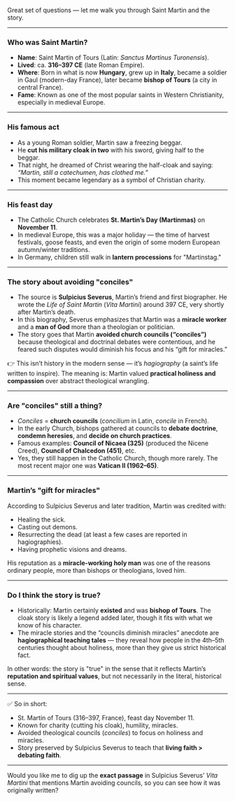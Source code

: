 Great set of questions — let me walk you through Saint Martin and the story.

---

### Who was Saint Martin?

* **Name**: Saint Martin of Tours (Latin: *Sanctus Martinus Turonensis*).
* **Lived**: ca. **316–397 CE** (late Roman Empire).
* **Where**: Born in what is now **Hungary**, grew up in **Italy**, became a soldier in Gaul (modern-day France), later became **bishop of Tours** (a city in central France).
* **Fame**: Known as one of the most popular saints in Western Christianity, especially in medieval Europe.

---

### His famous act

* As a young Roman soldier, Martin saw a freezing beggar.
* He **cut his military cloak in two** with his sword, giving half to the beggar.
* That night, he dreamed of Christ wearing the half-cloak and saying: *“Martin, still a catechumen, has clothed me.”*
* This moment became legendary as a symbol of Christian charity.

---

### His feast day

* The Catholic Church celebrates **St. Martin’s Day (Martinmas)** on **November 11**.
* In medieval Europe, this was a major holiday — the time of harvest festivals, goose feasts, and even the origin of some modern European autumn/winter traditions.
* In Germany, children still walk in **lantern processions** for "Martinstag."

---

### The story about avoiding "conciles"

* The source is **Sulpicius Severus**, Martin’s friend and first biographer. He wrote the *Life of Saint Martin* (*Vita Martini*) around 397 CE, very shortly after Martin’s death.
* In this biography, Severus emphasizes that Martin was a **miracle worker** and a **man of God** more than a theologian or politician.
* The story goes that Martin **avoided church councils (“conciles”)** because theological and doctrinal debates were contentious, and he feared such disputes would diminish his focus and his “gift for miracles.”

👉 This isn’t history in the modern sense — it’s *hagiography* (a saint’s life written to inspire). The meaning is: Martin valued **practical holiness and compassion** over abstract theological wrangling.

---

### Are "conciles" still a thing?

* *Conciles* = **church councils** (*concilium* in Latin, *concile* in French).
* In the early Church, bishops gathered at councils to **debate doctrine**, **condemn heresies**, and **decide on church practices**.
* Famous examples: **Council of Nicaea (325)** (produced the Nicene Creed), **Council of Chalcedon (451)**, etc.
* Yes, they still happen in the Catholic Church, though more rarely. The most recent major one was **Vatican II (1962–65)**.

---

### Martin’s "gift for miracles"

According to Sulpicius Severus and later tradition, Martin was credited with:

* Healing the sick.
* Casting out demons.
* Resurrecting the dead (at least a few cases are reported in hagiographies).
* Having prophetic visions and dreams.

His reputation as a **miracle-working holy man** was one of the reasons ordinary people, more than bishops or theologians, loved him.

---

### Do I think the story is true?

* Historically: Martin certainly **existed** and was **bishop of Tours**. The cloak story is likely a legend added later, though it fits with what we know of his character.
* The miracle stories and the “councils diminish miracles” anecdote are **hagiographical teaching tales** — they reveal how people in the 4th–5th centuries thought about holiness, more than they give us strict historical fact.

In other words: the story is "true" in the sense that it reflects Martin’s **reputation and spiritual values**, but not necessarily in the literal, historical sense.

---

✅ So in short:

* St. Martin of Tours (316–397, France), feast day November 11.
* Known for charity (cutting his cloak), humility, miracles.
* Avoided theological councils (*conciles*) to focus on holiness and miracles.
* Story preserved by Sulpicius Severus to teach that **living faith > debating faith**.

---

Would you like me to dig up the **exact passage** in Sulpicius Severus’ *Vita Martini* that mentions Martin avoiding councils, so you can see how it was originally written?
